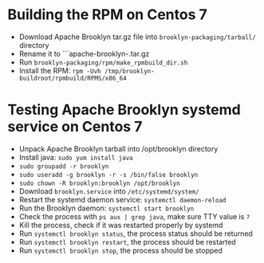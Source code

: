 # Building the RPM on Centos 7

* Download Apache Brooklyn tar.gz file into ```brooklyn-packaging/tarball/``` directory
* Rename it to ```apache-brooklyn-<version>.tar.gz
* Run ```brooklyn-packaging/rpm/make_rpmbuild_dir.sh```
* Install the RPM: ```rpm -Uvh /tmp/brooklyn-buildroot/rpmbuild/RPMS/x86_64```


# Testing Apache Brooklyn systemd service on Centos 7

* Unpack Apache Brooklyn tarball into /opt/brooklyn directory
* Install java: ```sudo yum install java```
* ```sudo groupadd -r brooklyn```
* ```sudo useradd -g brooklyn -r -s /bin/false brooklyn```
* ```sudo chown -R brooklyn:brooklyn /opt/brooklyn```
* Download ```brooklyn.service``` into ```/etc/systemd/system/```
* Restart the systemd daemon service: ```systemctl daemon-reload```
* Run the Brooklyn daemon: ```systemctl start brooklyn```
* Check the process with ```ps aux | grep java```, make sure TTY value is ```?```
* Kill the process, check if it was restarted properly by systemd
* Run ```systemctl brooklyn status```, the process status should be returned
* Run ```systemctl brooklyn restart```, the process should be restarted
* Run ```systemctl brooklyn stop```, the process should be stopped
